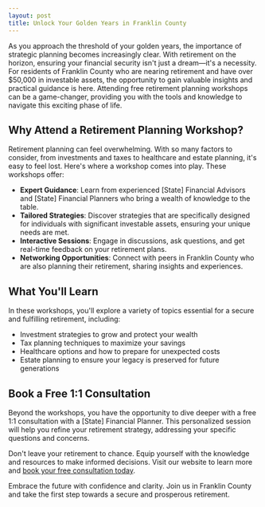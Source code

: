 ```yaml
---
layout: post
title: Unlock Your Golden Years in Franklin County
---
```



As you approach the threshold of your golden years, the importance of strategic planning becomes increasingly clear. With retirement on the horizon, ensuring your financial security isn't just a dream—it's a necessity. For residents of Franklin County who are nearing retirement and have over $50,000 in investable assets, the opportunity to gain valuable insights and practical guidance is here. Attending free retirement planning workshops can be a game-changer, providing you with the tools and knowledge to navigate this exciting phase of life.

## Why Attend a Retirement Planning Workshop?

Retirement planning can feel overwhelming. With so many factors to consider, from investments and taxes to healthcare and estate planning, it's easy to feel lost. Here's where a workshop comes into play. These workshops offer:

- **Expert Guidance**: Learn from experienced [State] Financial Advisors and [State] Financial Planners who bring a wealth of knowledge to the table.
- **Tailored Strategies**: Discover strategies that are specifically designed for individuals with significant investable assets, ensuring your unique needs are met.
- **Interactive Sessions**: Engage in discussions, ask questions, and get real-time feedback on your retirement plans.
- **Networking Opportunities**: Connect with peers in Franklin County who are also planning their retirement, sharing insights and experiences.

## What You'll Learn

In these workshops, you'll explore a variety of topics essential for a secure and fulfilling retirement, including:

- Investment strategies to grow and protect your wealth
- Tax planning techniques to maximize your savings
- Healthcare options and how to prepare for unexpected costs
- Estate planning to ensure your legacy is preserved for future generations

## Book a Free 1:1 Consultation

Beyond the workshops, you have the opportunity to dive deeper with a free 1:1 consultation with a [State] Financial Planner. This personalized session will help you refine your retirement strategy, addressing your specific questions and concerns.

Don't leave your retirement to chance. Equip yourself with the knowledge and resources to make informed decisions. Visit our website to learn more and [book your free consultation today](https://workshopsforretirement.com).

Embrace the future with confidence and clarity. Join us in Franklin County and take the first step towards a secure and prosperous retirement.